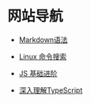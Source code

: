 # 网站导航

- [Markdown语法](http://xianbai.me/learn-md/index.html)

- [Linux 命令搜索](https://wangchujiang.com/linux-command/)

- [JS 基础进阶](https://yangbo5207.github.io/wutongluo/ji-chu-jin-jie-xi-lie/yi-3001-nei-cun-kong-jian-xiang-jie.html)

- [深入理解TypeScript](https://jkchao.github.io/typescript-book-chinese/#why)


